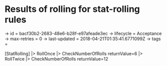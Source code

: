 # Results of rolling for stat-rolling rules

-> id = bacf30b2-2683-48e6-b28f-e97afeade3ec
-> lifecycle = Acceptance
-> max-retries = 0
-> last-updated = 2018-04-21T01:35:41.6771099Z
-> tags = 

[StatRolling]
|> RollOnce
|> CheckNumberOfRolls returnValue=6
|> RollTwice
|> CheckNumberOfRolls returnValue=12
~~~
